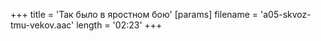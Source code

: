 +++
title = 'Так было в яростном бою'
[params]
  filename = 'a05-skvoz-tmu-vekov.aac'
  length = '02:23'
+++
